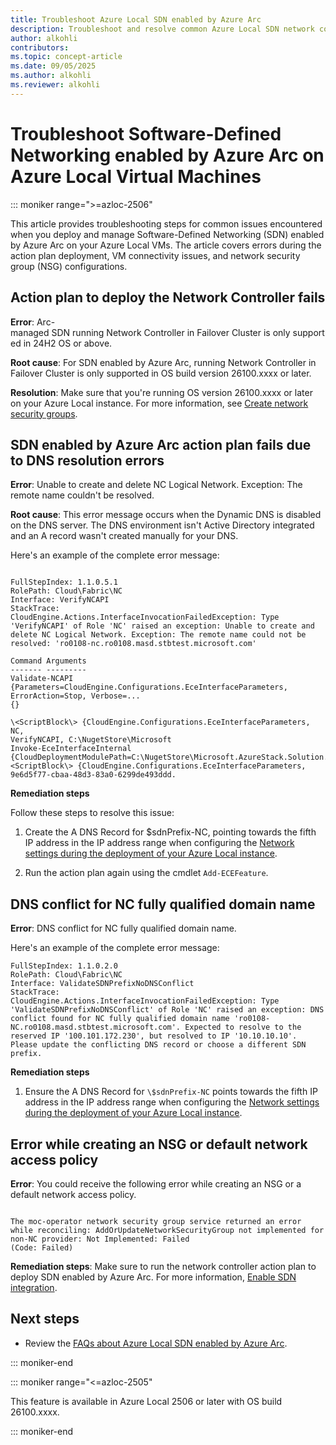 ```yaml
---
title: Troubleshoot Azure Local SDN enabled by Azure Arc
description: Troubleshoot and resolve common Azure Local SDN network controller deployment errors, VM connectivity issues, and NSG configuration problems. Learn how to fix DNS, downtime, and network policy errors.
author: alkohli
contributors:
ms.topic: concept-article
ms.date: 09/05/2025
ms.author: alkohli
ms.reviewer: alkohli
---
```



# Troubleshoot Software-Defined Networking enabled by Azure Arc on Azure Local Virtual Machines

::: moniker range=">=azloc-2506"

This article provides troubleshooting steps for common issues encountered when you deploy and manage Software-Defined Networking (SDN) enabled by Azure Arc on your Azure Local VMs. The article covers errors during the action plan deployment, VM connectivity issues, and network security group (NSG) configurations.

## Action plan to deploy the Network Controller fails  
  
**Error**: Arc-managed SDN running Network Controller in Failover Cluster is only supported in 24H2 OS or above.

**Root cause**: For SDN enabled by Azure Arc, running Network Controller in Failover Cluster is only supported in OS build version 26100.xxxx or later.  
  
**Resolution**: Make sure that you're running OS version 26100.xxxx or later on your Azure Local instance. For more information, see [Create network security groups](../manage/create-network-security-groups.md#prerequisites).


## SDN enabled by Azure Arc action plan fails due to DNS resolution errors

**Error**: Unable to create and delete NC Logical Network. Exception: The remote name couldn't be resolved.

**Root cause**: This error message occurs when the Dynamic DNS is disabled on the DNS server. The DNS environment isn't Active Directory integrated and an A record wasn't created manually for your DNS.

Here's an example of the complete error message:

```output

FullStepIndex: 1.1.0.5.1
RolePath: Cloud\Fabric\NC
Interface: VerifyNCAPI
StackTrace:
CloudEngine.Actions.InterfaceInvocationFailedException: Type 'VerifyNCAPI' of Role 'NC' raised an exception: Unable to create and delete NC Logical Network. Exception: The remote name could not be resolved: 'ro0108-nc.ro0108.masd.stbtest.microsoft.com'

Command Arguments
------- ---------
Validate-NCAPI
{Parameters=CloudEngine.Configurations.EceInterfaceParameters, ErrorAction=Stop, Verbose=...
{}

\<ScriptBlock\> {CloudEngine.Configurations.EceInterfaceParameters, NC,
VerifyNCAPI, C:\NugetStore\Microsoft
Invoke-EceInterfaceInternal {CloudDeploymentModulePath=C:\NugetStore\Microsoft.AzureStack.Solution.Deploy.CloudDeploy\<ScriptBlock\> {CloudEngine.Configurations.EceInterfaceParameters, 9e6d5f77-cbaa-48d3-83a0-6299de493ddd.
```

**Remediation steps**

Follow these steps to resolve this issue:

1. Create the A DNS Record for \$sdnPrefix-NC, pointing towards the fifth IP address in the IP address range when configuring the [Network settings during the deployment of your Azure Local instance](../deploy/deploy-via-portal.md#specify-network-settings).

2. Run the action plan again using the cmdlet `Add-ECEFeature`.

## DNS conflict for NC fully qualified domain name

**Error**: DNS conflict for NC fully qualified domain name.

Here's an example of the complete error message:

```output
FullStepIndex: 1.1.0.2.0
RolePath: Cloud\Fabric\NC
Interface: ValidateSDNPrefixNoDNSConflict
StackTrace:
CloudEngine.Actions.InterfaceInvocationFailedException: Type 'ValidateSDNPrefixNoDNSConflict' of Role 'NC' raised an exception: DNS conflict found for NC fully qualified domain name 'ro0108-NC.ro0108.masd.stbtest.microsoft.com'. Expected to resolve to the reserved IP '100.101.172.230', but resolved to IP '10.10.10.10'. Please update the conflicting DNS record or choose a different SDN prefix.
```

**Remediation steps**

1. Ensure the A DNS Record for `\$sdnPrefix-NC` points towards the fifth IP address in the IP address range when configuring the [Network settings during the deployment of your Azure Local instance](../deploy/deploy-via-portal.md).

## Error while creating an NSG or default network access policy

**Error**: You could receive the following error while creating an NSG or a default network access policy.

```output

The moc-operator network security group service returned an error while reconciling: AddOrUpdateNetworkSecurityGroup not implemented for non-NC provider: Not Implemented: Failed
(Code: Failed)
```

**Remediation steps**: Make sure to run the network controller action plan to deploy SDN enabled by Azure Arc. For more information, [Enable SDN integration](../deploy/enable-sdn-integration.md).
  
## Next steps

- Review the [FAQs about Azure Local SDN enabled by Azure Arc](../concepts/sdn-frequently-asked-questions.yml).

::: moniker-end

::: moniker range="<=azloc-2505"

This feature is available in Azure Local 2506 or later with OS build 26100.xxxx.

::: moniker-end
